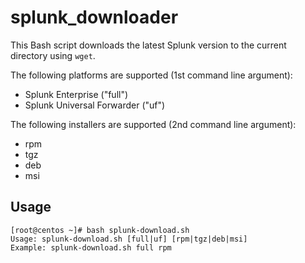 # splunk_downloader

This Bash script downloads the latest Splunk version to the current directory using `wget`.

The following platforms are supported (1st command line argument):

- Splunk Enterprise ("full")
- Splunk Universal Forwarder ("uf")

The following installers are supported (2nd command line argument):

- rpm
- tgz
- deb
- msi

## Usage

```
[root@centos ~]# bash splunk-download.sh 
Usage: splunk-download.sh [full|uf] [rpm|tgz|deb|msi]
Example: splunk-download.sh full rpm
```
